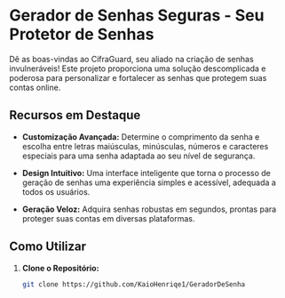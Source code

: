 #  Gerador de Senhas Seguras - Seu Protetor de Senhas

Dê as boas-vindas ao CifraGuard, seu aliado na criação de senhas invulneráveis! Este projeto proporciona uma solução descomplicada e poderosa para personalizar e fortalecer as senhas que protegem suas contas online.

## Recursos em Destaque

- **Customização Avançada:** Determine o comprimento da senha e escolha entre letras maiúsculas, minúsculas, números e caracteres especiais para uma senha adaptada ao seu nível de segurança.

- **Design Intuitivo:** Uma interface inteligente que torna o processo de geração de senhas uma experiência simples e acessível, adequada a todos os usuários.

- **Geração Veloz:** Adquira senhas robustas em segundos, prontas para proteger suas contas em diversas plataformas.

## Como Utilizar

1. **Clone o Repositório:**
   ```bash
   git clone https://github.com/KaioHenriqe1/GeradorDeSenha
